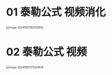 # 01 泰勒公式 视频消化

<img src="https://cvp.oss-cn-shanghai.aliyuncs.com/202410071625908.png" alt="image-20241007162533552" style="zoom:50%;" />



# 02 泰勒公式 视频

<img src="https://cvp.oss-cn-shanghai.aliyuncs.com/202410051753701.png" alt="image-20241005175324678" style="zoom:50%;" />